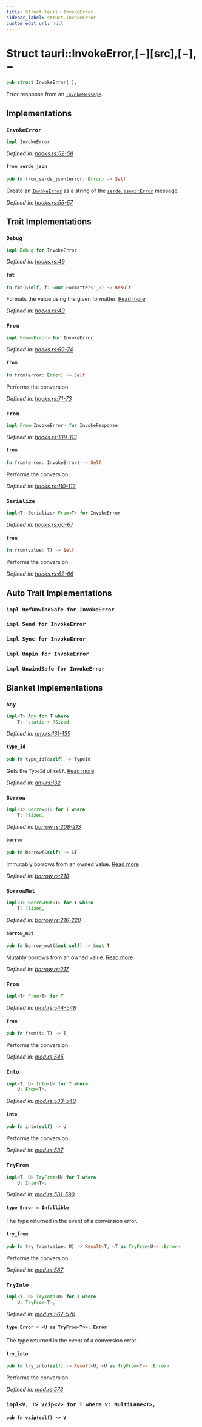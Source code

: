 ```yaml
---
title: Struct tauri::InvokeError
sidebar_label: struct.InvokeError
custom_edit_url: null
---
```


# Struct tauri::InvokeError,\[−]\[src],\[−],−

```rs
pub struct InvokeError(_);
```

Error response from an [`InvokeMessage`](/docs/api/rust/tauri/../tauri/struct.InvokeMessage "InvokeMessage").

## Implementations

### `InvokeError`

```rs
impl InvokeError
```

_Defined in: [hooks.rs:52-58](https://github.com/https://blob/e663bdd/core/tauri/src/hooks.rs#L52-58)_

#### `from_serde_json`

```rs
pub fn from_serde_json(error: Error) -> Self
```

Create an [`InvokeError`](/docs/api/rust/tauri/../tauri/struct.InvokeError "InvokeError") as a string of the [`serde_json::Error`](https://docs.rs/serde_json/1.0.64/serde_json/error/struct.Error.html "serde_json::Error") message.

_Defined in: [hooks.rs:55-57](https://github.com/https://blob/e663bdd/core/tauri/src/hooks.rs#L55-57)_

## Trait Implementations

### `Debug`

```rs
impl Debug for InvokeError
```

_Defined in: [hooks.rs:49](https://github.com/https://blob/e663bdd/core/tauri/src/hooks.rs#L49)_

#### `fmt`

```rs
fn fmt(&self, f: &mut Formatter<'_>) -> Result
```

Formats the value using the given formatter. [Read more](https://doc.rust-lang.org/nightly/core/fmt/trait.Debug.html#tymethod.fmt)

_Defined in: [hooks.rs:49](https://github.com/https://blob/e663bdd/core/tauri/src/hooks.rs#L49)_

### `From`

```rs
impl From<Error> for InvokeError
```

_Defined in: [hooks.rs:69-74](https://github.com/https://blob/e663bdd/core/tauri/src/hooks.rs#L69-74)_

#### `from`

```rs
fn from(error: Error) -> Self
```

Performs the conversion.

_Defined in: [hooks.rs:71-73](https://github.com/https://blob/e663bdd/core/tauri/src/hooks.rs#L71-73)_

### `From`

```rs
impl From<InvokeError> for InvokeResponse
```

_Defined in: [hooks.rs:109-113](https://github.com/https://blob/e663bdd/core/tauri/src/hooks.rs#L109-113)_

#### `from`

```rs
fn from(error: InvokeError) -> Self
```

Performs the conversion.

_Defined in: [hooks.rs:110-112](https://github.com/https://blob/e663bdd/core/tauri/src/hooks.rs#L110-112)_

### `Serialize`

```rs
impl<T: Serialize> From<T> for InvokeError
```

_Defined in: [hooks.rs:60-67](https://github.com/https://blob/e663bdd/core/tauri/src/hooks.rs#L60-67)_

#### `from`

```rs
fn from(value: T) -> Self
```

Performs the conversion.

_Defined in: [hooks.rs:62-66](https://github.com/https://blob/e663bdd/core/tauri/src/hooks.rs#L62-66)_

## Auto Trait Implementations

### `impl RefUnwindSafe for InvokeError`

### `impl Send for InvokeError`

### `impl Sync for InvokeError`

### `impl Unpin for InvokeError`

### `impl UnwindSafe for InvokeError`

## Blanket Implementations

### `Any`

```rs
impl<T> Any for T where
    T: 'static + ?Sized, 
```

_Defined in: [any.rs:131-135](https://github.com/https://blob/e663bdd/core/tauri/src/https://doc.rust-lang.org/nightly/src/core/any.rs#L131-135)_

#### `type_id`

```rs
pub fn type_id(&self) -> TypeId
```

Gets the `TypeId` of `self`. [Read more](https://doc.rust-lang.org/nightly/core/any/trait.Any.html#tymethod.type_id)

_Defined in: [any.rs:132](https://github.com/https://blob/e663bdd/core/tauri/src/https://doc.rust-lang.org/nightly/src/core/any.rs#L132)_

### `Borrow`

```rs
impl<T> Borrow<T> for T where
    T: ?Sized, 
```

_Defined in: [borrow.rs:208-213](https://github.com/https://blob/e663bdd/core/tauri/src/https://doc.rust-lang.org/nightly/src/core/borrow.rs#L208-213)_

#### `borrow`

```rs
pub fn borrow(&self) -> &T
```

Immutably borrows from an owned value. [Read more](https://doc.rust-lang.org/nightly/core/borrow/trait.Borrow.html#tymethod.borrow)

_Defined in: [borrow.rs:210](https://github.com/https://blob/e663bdd/core/tauri/src/https://doc.rust-lang.org/nightly/src/core/borrow.rs#L210)_

### `BorrowMut`

```rs
impl<T> BorrowMut<T> for T where
    T: ?Sized, 
```

_Defined in: [borrow.rs:216-220](https://github.com/https://blob/e663bdd/core/tauri/src/https://doc.rust-lang.org/nightly/src/core/borrow.rs#L216-220)_

#### `borrow_mut`

```rs
pub fn borrow_mut(&mut self) -> &mut T
```

Mutably borrows from an owned value. [Read more](https://doc.rust-lang.org/nightly/core/borrow/trait.BorrowMut.html#tymethod.borrow_mut)

_Defined in: [borrow.rs:217](https://github.com/https://blob/e663bdd/core/tauri/src/https://doc.rust-lang.org/nightly/src/core/borrow.rs#L217)_

### `From`

```rs
impl<T> From<T> for T
```

_Defined in: [mod.rs:544-548](https://github.com/https://blob/e663bdd/core/tauri/src/https://doc.rust-lang.org/nightly/src/core/convert/mod.rs#L544-548)_

#### `from`

```rs
pub fn from(t: T) -> T
```

Performs the conversion.

_Defined in: [mod.rs:545](https://github.com/https://blob/e663bdd/core/tauri/src/https://doc.rust-lang.org/nightly/src/core/convert/mod.rs#L545)_

### `Into`

```rs
impl<T, U> Into<U> for T where
    U: From<T>, 
```

_Defined in: [mod.rs:533-540](https://github.com/https://blob/e663bdd/core/tauri/src/https://doc.rust-lang.org/nightly/src/core/convert/mod.rs#L533-540)_

#### `into`

```rs
pub fn into(self) -> U
```

Performs the conversion.

_Defined in: [mod.rs:537](https://github.com/https://blob/e663bdd/core/tauri/src/https://doc.rust-lang.org/nightly/src/core/convert/mod.rs#L537)_

### `TryFrom`

```rs
impl<T, U> TryFrom<U> for T where
    U: Into<T>, 
```

_Defined in: [mod.rs:581-590](https://github.com/https://blob/e663bdd/core/tauri/src/https://doc.rust-lang.org/nightly/src/core/convert/mod.rs#L581-590)_

#### `type Error = Infallible`

The type returned in the event of a conversion error.

#### `try_from`

```rs
pub fn try_from(value: U) -> Result<T, <T as TryFrom<U>>::Error>
```

Performs the conversion.

_Defined in: [mod.rs:587](https://github.com/https://blob/e663bdd/core/tauri/src/https://doc.rust-lang.org/nightly/src/core/convert/mod.rs#L587)_

### `TryInto`

```rs
impl<T, U> TryInto<U> for T where
    U: TryFrom<T>, 
```

_Defined in: [mod.rs:567-576](https://github.com/https://blob/e663bdd/core/tauri/src/https://doc.rust-lang.org/nightly/src/core/convert/mod.rs#L567-576)_

#### `type Error = <U as TryFrom<T>>::Error`

The type returned in the event of a conversion error.

#### `try_into`

```rs
pub fn try_into(self) -> Result<U, <U as TryFrom<T>>::Error>
```

Performs the conversion.

_Defined in: [mod.rs:573](https://github.com/https://blob/e663bdd/core/tauri/src/https://doc.rust-lang.org/nightly/src/core/convert/mod.rs#L573)_

### `impl<V, T> VZip<V> for T where V: MultiLane<T>,`

#### `pub fn vzip(self) -> V`

